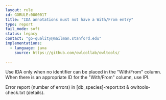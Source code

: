 ```yaml
---
layout: rule
id: GORULE:0000017
title: "IDA annotations must not have a With/From entry"
type: report
fail_mode: soft
status: legacy
contact: "go-quality@mailman.stanford.edu"
implementations:
  - language: java
    source: https://github.com/owlcollab/owltools/

---
```

Use IDA only when no identifier can be placed in the "With/From" column.
When there is an appropriate ID for the "With/From" column, use IPI.

Error report (number of errors) in [db_species]-report.txt & owltools-check.txt (details).
